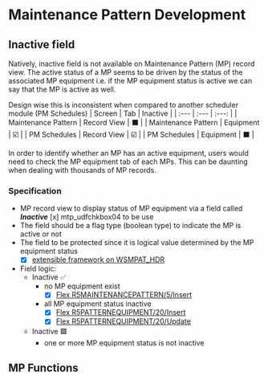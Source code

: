 # Maintenance Pattern Development
## Inactive field
Natively, inactive field is not available on Maintenance Pattern (MP) record view. The active status of a MP seems to be driven by the status of the associated MP equipment i.e. if the MP equipment status is active we can say that the MP is active as well.

Design wise this is inconsistent when compared to another scheduler module (PM Schedules)
| Screen | Tab | Inactive |
| :--- | :--- | :---: |
| Maintenance Pattern | Record View | :black_large_square: |
| Maintenance Pattern | Equipment | :ballot_box_with_check: |
| PM Schedules | Record View | :ballot_box_with_check:	|
| PM Schedules | Equipment | :black_large_square: |

In order to identify whether an MP has an active equipment, users would need to check the MP equipment tab of each MPs. This can be daunting when dealing with thousands of MP records.

### Specification
- MP record view to display status of MP equipment via a field called ***Inactive***
  [x] mtp_udfchkbox04 to be use
- The field should be a flag type (boolean type) to indicate the MP is active or not
- The field to be protected since it is logical value determined by the MP equipment status
  - [x] [extensible framework on WSMPAT_HDR](./EXF/WSMPAT_EXT_HDR_01.js)
- Field logic:
  - Inactive :white_check_mark:
    - no MP equipment exist
      - [x] [Flex R5MAINTENANCEPATTERN/5/Insert](./FLEX/R5MAINTENANCEPATTERNS/005_Insert.sql)
    - all MP equipment status inactive
      - [x] [Flex R5PATTERNEQUIPMENT/20/Insert](./FLEX/R5PATTERNEQUIPMENT_20_Post_Insert.sql)
      - [x] [Flex R5PATTERNEQUIPMENT/20/Update](./FLEX/R5PATTERNEQUIPMENT/020_Update.sql)
  - Inactive :green_square:
    - one or more MP equipment status is not inactive
  
## MP Functions

